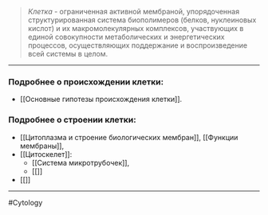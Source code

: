 
> *Клетка* - ограниченная активной мембраной, упорядоченная структурированная система биополимеров (белков, нуклеиновых кислот) и их макромолекулярных комплексов, участвующих в единой совокупности метаболических и энергетических процессов, осуществляющих поддержание и воспроизведение всей системы в целом.

---

### Подробнее о происхождении клетки:

- [[Основные гипотезы происхождения клетки]].

### Подробнее о строении клетки:

- [[Цитоплазма и строение биологических мембран]], [[Функции мембраны]],
- [[Цитоскелет]]:
	- [[Система микротрубочек]],
	- [[]]
- [[]]

---

#Cytology 